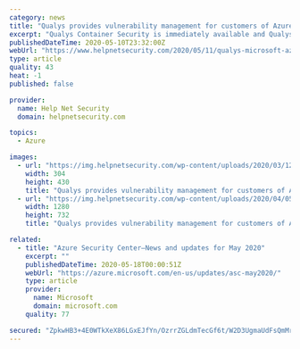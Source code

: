 ```yaml
---
category: news
title: "Qualys provides vulnerability management for customers of Azure Security Center"
excerpt: "Qualys Container Security is immediately available and Qualys Vulnerability Management will be available within a month in Microsoft Azure Security Center."
publishedDateTime: 2020-05-10T23:32:00Z
webUrl: "https://www.helpnetsecurity.com/2020/05/11/qualys-microsoft-azure/"
type: article
quality: 43
heat: -1
published: false

provider:
  name: Help Net Security
  domain: helpnetsecurity.com

topics:
  - Azure

images:
  - url: "https://img.helpnetsecurity.com/wp-content/uploads/2020/03/12085321/insecure-rsac2020.jpg"
    width: 304
    height: 430
    title: "Qualys provides vulnerability management for customers of Azure Security Center"
  - url: "https://img.helpnetsecurity.com/wp-content/uploads/2020/04/05180452/qualys-globe.jpg"
    width: 1280
    height: 732
    title: "Qualys provides vulnerability management for customers of Azure Security Center"

related:
  - title: "Azure Security Center—News and updates for May 2020"
    excerpt: ""
    publishedDateTime: 2020-05-18T00:00:51Z
    webUrl: "https://azure.microsoft.com/en-us/updates/asc-may2020/"
    type: article
    provider:
      name: Microsoft
      domain: microsoft.com
    quality: 77

secured: "ZpkwHB3+4E0WTkXeX86LGxEJfYn/OzrrZGLdmTecGf6t/W2D3UgmaUdFsQmMrJzTolqCluozFVz9+Sf3yRtXTFsjyzfFbPjQTgOCxgik9rswqj+xsNuasjAXpTm9H/okez2y8E8NlYQKcek33IuMJsJnS6KU31a2KEpKL+CrtrSoYE8Q0Xio2nJddXw6A1QLP5mSXY4J8YXE87b3XZTevMcT8M2EeXlZXD12/GSQBbsn6F56MKmWwwFIZqwenMy7vd3y8BySf2gcpvkYY9N4ugupFpdiwDkQAYXNNffN1NNPME5Bbj1oMbHzjXUCVt8d;Mzq2GF2tF3zO0MPHzZdzYw=="
---
```


